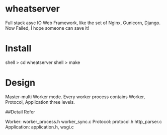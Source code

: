 wheatserver
===========

Full stack asyc IO Web Framework, like the set of Nginx, Gunicorn, Django.  Now Failed, I hope someone can save it!

Install
===========

shell > cd wheatserver
shell > make

Design
===========
Master-multi Worker mode.
Every worker process contains Worker, Protocol, Application three levels.

##Detail Refer

Worker: worker_process.h worker_sync.c
Protocol: protocol.h http_parser.c
Application: application.h, wsgi.c
